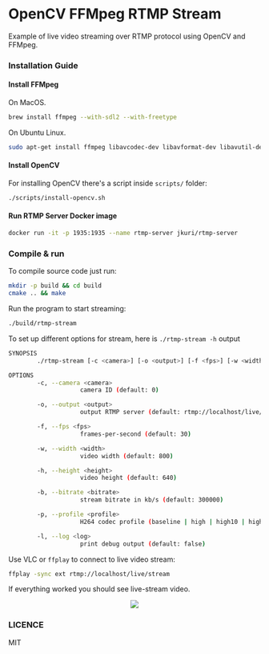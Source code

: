 # OpenCV FFMpeg RTMP Stream

Example of live video streaming over RTMP protocol using OpenCV and FFMpeg.

### Installation Guide

#### Install FFMpeg

On MacOS.

```sh
brew install ffmpeg --with-sdl2 --with-freetype
```

On Ubuntu Linux.

```sh
sudo apt-get install ffmpeg libavcodec-dev libavformat-dev libavutil-dev libswscale-dev libavresample-dev libavdevice-dev -y
```

#### Install OpenCV

For installing OpenCV there's a script inside `scripts/` folder:

```sh
./scripts/install-opencv.sh
```

#### Run RTMP Server Docker image

```sh
docker run -it -p 1935:1935 --name rtmp-server jkuri/rtmp-server
```

### Compile & run

To compile source code just run:

```sh
mkdir -p build && cd build
cmake .. && make
```

Run the program to start streaming:

```sh
./build/rtmp-stream
```

To set up different options for stream, here is `./rtmp-stream -h` output

```sh
SYNOPSIS
        ./rtmp-stream [-c <camera>] [-o <output>] [-f <fps>] [-w <width>] [-h <height>] [-b <bitrate>] [-p <profile>] [-l <log>]

OPTIONS
        -c, --camera <camera>
                    camera ID (default: 0)

        -o, --output <output>
                    output RTMP server (default: rtmp://localhost/live/stream)

        -f, --fps <fps>
                    frames-per-second (default: 30)

        -w, --width <width>
                    video width (default: 800)

        -h, --height <height>
                    video height (default: 640)

        -b, --bitrate <bitrate>
                    stream bitrate in kb/s (default: 300000)

        -p, --profile <profile>
                    H264 codec profile (baseline | high | high10 | high422 | high444 | main) (default: high444)

        -l, --log <log>
                    print debug output (default: false)
```

Use VLC or `ffplay` to connect to live video stream:

```sh
ffplay -sync ext rtmp://localhost/live/stream
```

If everything worked you should see live-stream video.

<p align="center">
  <img src="https://user-images.githubusercontent.com/1796022/38590611-907bb7ba-3d32-11e8-994c-d3efe5b3651d.png">
</p>

### LICENCE

MIT
